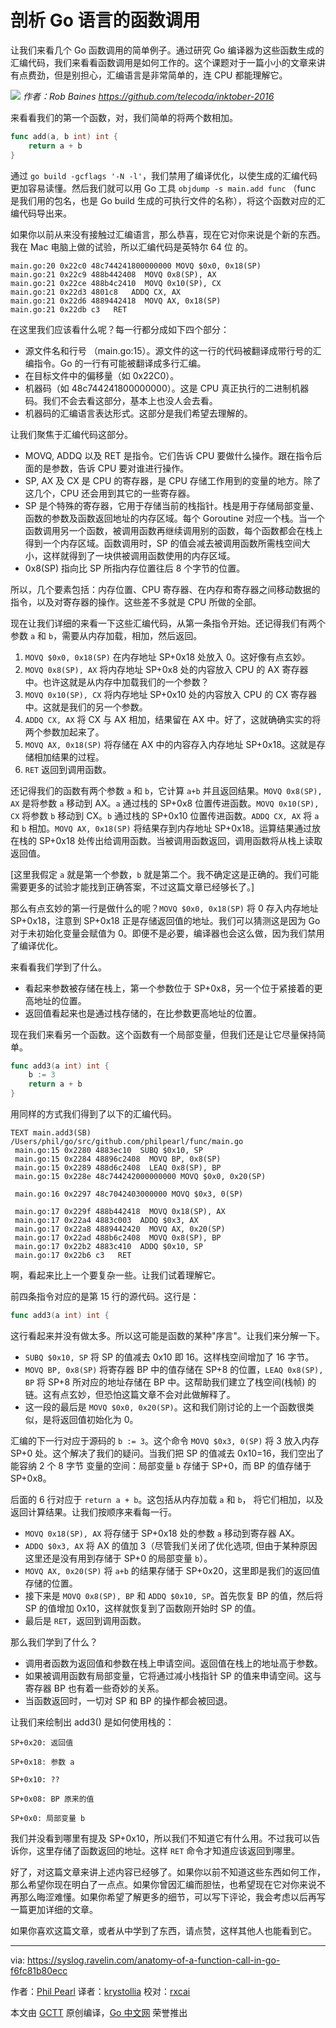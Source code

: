 # 剖析 Go 语言的函数调用

让我们来看几个 Go 函数调用的简单例子。通过研究 Go 编译器为这些函数生成的汇编代码，我们来看看函数调用是如何工作的。这个课题对于一篇小小的文章来讲有点费劲，但是别担心，汇编语言是非常简单的，连 CPU 都能理解它。

![](https://raw.githubusercontent.com/studygolang/gctt-images/master/anatomy-of-a-function/1_CKK4XrLm3ylzsQzNbOaroQ.png)
*作者：Rob Baines https://github.com/telecoda/inktober-2016*

来看看我们的第一个函数，对，我们简单的将两个数相加。

```go
func add(a, b int) int {
	return a + b
}
```

通过 `go build -gcflags '-N -l'`，我们禁用了编译优化，以使生成的汇编代码更加容易读懂。然后我们就可以用 Go 工具 `objdump -s main.add func` （func 是我们用的包名，也是 Go build 生成的可执行文件的名称），将这个函数对应的汇编代码导出来。

如果你以前从来没有接触过汇编语言，那么恭喜，现在它对你来说是个新的东西。我在 Mac 电脑上做的试验，所以汇编代码是英特尔 64 位 的。

```
main.go:20 0x22c0 48c744241800000000 MOVQ $0x0, 0x18(SP)
main.go:21 0x22c9 488b442408  MOVQ 0x8(SP), AX
main.go:21 0x22ce 488b4c2410  MOVQ 0x10(SP), CX
main.go:21 0x22d3 4801c8   ADDQ CX, AX
main.go:21 0x22d6 4889442418  MOVQ AX, 0x18(SP)
main.go:21 0x22db c3   RET
```

在这里我们应该看什么呢？每一行都分成如下四个部分：

- 源文件名和行号 （main.go:15）。源文件的这一行的代码被翻译成带行号的汇编指令。Go 的一行有可能被翻译成多行汇编。
- 在目标文件中的偏移量（如 0x22C0）。
- 机器码（如 48c744241800000000）。这是 CPU 真正执行的二进制机器码。我们不会去看这部分，基本上也没人会去看。
- 机器码的汇编语言表达形式。这部分是我们希望去理解的。

让我们聚焦于汇编代码这部分。

- MOVQ, ADDQ 以及 RET 是指令。它们告诉 CPU 要做什么操作。跟在指令后面的是参数，告诉 CPU 要对谁进行操作。
- SP, AX 及 CX 是 CPU 的寄存器，是 CPU 存储工作用到的变量的地方。除了这几个，CPU 还会用到其它的一些寄存器。
- SP 是个特殊的寄存器，它用于存储当前的栈指针。栈是用于存储局部变量、函数的参数及函数返回地址的内存区域。每个 Goroutine 对应一个栈。当一个函数调用另一个函数，被调用函数再继续调用别的函数，每个函数都会在栈上得到一个内存区域。函数调用时，SP 的值会减去被调用函数所需栈空间大小，这样就得到了一块供被调用函数使用的内存区域。
- 0x8(SP) 指向比 SP 所指内存位置往后 8 个字节的位置。

所以，几个要素包括：内存位置、CPU 寄存器、在内存和寄存器之间移动数据的指令，以及对寄存器的操作。这些差不多就是 CPU 所做的全部。

现在让我们详细的来看一下这些汇编代码，从第一条指令开始。还记得我们有两个参数 `a` 和 `b`，需要从内存加载，相加，然后返回。

1. `MOVQ $0x0, 0x18(SP)` 在内存地址 SP+0x18 处放入 0。这好像有点玄妙。
2. `MOVQ 0x8(SP), AX` 将内存地址 SP+0x8 处的内容放入 CPU 的 AX 寄存器中。也许这就是从内存中加载我们的一个参数？
3. `MOVQ 0x10(SP), CX` 将内存地址 SP+0x10 处的内容放入 CPU 的 CX 寄存器中。这就是我们的另一个参数。
4. `ADDQ CX, AX` 将 CX 与 AX 相加，结果留在 AX 中。好了，这就确确实实的将两个参数加起来了。
5. `MOVQ AX, 0x18(SP)` 将存储在 AX 中的内容存入内存地址 SP+0x18。这就是存储相加结果的过程。
6. `RET` 返回到调用函数。

还记得我们的函数有两个参数 `a` 和 `b`，它计算 `a+b` 并且返回结果。`MOVQ 0x8(SP), AX` 是将参数 `a` 移动到 AX。`a` 通过栈的 SP+0x8 位置传进函数。`MOVQ 0x10(SP), CX` 将参数 `b` 移动到 CX。`b` 通过栈的 SP+0x10 位置传进函数。`ADDQ CX, AX` 将 `a` 和 `b` 相加。`MOVQ AX, 0x18(SP)` 将结果存到内存地址 SP+0x18。运算结果通过放在栈的 SP+0x18 处传出给调用函数。当被调用函数返回，调用函数将从栈上读取返回值。

[这里我假定 `a` 就是第一个参数，`b` 就是第二个。我不确定这是正确的。我们可能需要更多的试验才能找到正确答案，不过这篇文章已经够长了。]

那么有点玄妙的第一行是做什么的呢？`MOVQ $0x0, 0x18(SP)` 将 0 存入内存地址 SP+0x18，注意到 SP+0x18 正是存储返回值的地址。我们可以猜测这是因为 Go 对于未初始化变量会赋值为 0。即便不是必要，编译器也会这么做，因为我们禁用了编译优化。

来看看我们学到了什么。

- 看起来参数被存储在栈上，第一个参数位于 SP+0x8，另一个位于紧接着的更高地址的位置。
- 返回值看起来也是通过栈存储的，在比参数更高地址的位置。

现在我们来看另一个函数。这个函数有一个局部变量，但我们还是让它尽量保持简单。

```go
func add3(a int) int {
	b := 3
	return a + b
}
```

用同样的方式我们得到了以下的汇编代码。

```
TEXT main.add3(SB) /Users/phil/go/src/github.com/philpearl/func/main.go
 main.go:15 0x2280 4883ec10  SUBQ $0x10, SP
 main.go:15 0x2284 48896c2408  MOVQ BP, 0x8(SP)
 main.go:15 0x2289 488d6c2408  LEAQ 0x8(SP), BP
 main.go:15 0x228e 48c744242000000000 MOVQ $0x0, 0x20(SP)

 main.go:16 0x2297 48c7042403000000 MOVQ $0x3, 0(SP)

 main.go:17 0x229f 488b442418  MOVQ 0x18(SP), AX
 main.go:17 0x22a4 4883c003  ADDQ $0x3, AX
 main.go:17 0x22a8 4889442420  MOVQ AX, 0x20(SP)
 main.go:17 0x22ad 488b6c2408  MOVQ 0x8(SP), BP
 main.go:17 0x22b2 4883c410  ADDQ $0x10, SP
 main.go:17 0x22b6 c3   RET
```

啊，看起来比上一个要复杂一些。让我们试着理解它。

前四条指令对应的是第 15 行的源代码。这行是：

```go
func add3(a int) int {
```

这行看起来并没有做太多。所以这可能是函数的某种"序言"。让我们来分解一下。

- `SUBQ $0x10, SP` 将 SP 的值减去 0x10 即 16。这样栈空间增加了 16 字节。
- `MOVQ BP, 0x8(SP)` 将寄存器 BP 中的值存储在 SP+8 的位置，`LEAQ 0x8(SP), BP` 将 SP+8 所对应的地址存储在 BP 中。这帮助我们建立了栈空间(栈帧) 的链。这有点玄妙，但恐怕这篇文章不会对此做解释了。
- 这一段的最后是 `MOVQ $0x0, 0x20(SP)`。这和我们刚讨论的上一个函数很类似，是将返回值初始化为 0。

汇编的下一行对应于源码的 `b := 3`。这个命令 `MOVQ $0x3, 0(SP)` 将 3 放入内存 SP+0 处。这个解决了我们的疑问。当我们把 SP 的值减去 0x10=16，我们空出了能容纳 2 个 8 字节 变量的空间：局部变量 `b` 存储于 SP+0，而 BP 的值存储于 SP+0x8。

后面的 6 行对应于 `return a + b`。这包括从内存加载 `a` 和 `b`， 将它们相加，以及返回计算结果。让我们按顺序来看每一行。

- `MOVQ 0x18(SP), AX` 将存储于 SP+0x18 处的参数 `a` 移动到寄存器 AX。
- `ADDQ $0x3, AX` 将 AX 的值加 3（尽管我们关闭了优化选项, 但由于某种原因这里还是没有用到存储于 SP+0 的局部变量 `b`）。
- `MOVQ AX, 0x20(SP)` 将 `a+b` 的结果存储于 SP+0x20，这里即是我们的返回值存储的位置。
- 接下来是  `MOVQ 0x8(SP), BP` 和 `ADDQ $0x10, SP`。首先恢复 BP 的值，然后将 SP 的值增加 0x10，这样就恢复到了函数刚开始时 SP 的值。
- 最后是 `RET`，返回到调用函数。

那么我们学到了什么？

- 调用者函数为返回值和参数在栈上申请空间。返回值在栈上的地址高于参数。
- 如果被调用函数有局部变量，它将通过减小栈指针 SP 的值来申请空间。这与寄存器 BP 也有着一些奇妙的关系。
- 当函数返回时，一切对 SP 和 BP 的操作都会被回退。

让我们来绘制出 add3() 是如何使用栈的：

```
SP+0x20: 返回值

SP+0x18: 参数 a

SP+0x10: ??

SP+0x08: BP 原来的值

SP+0x0: 局部变量 b
```

我们并没看到哪里有提及 SP+0x10，所以我们不知道它有什么用。不过我可以告诉你，这里存储了函数返回的地址。这样 `RET` 命令才知道应该返回到哪里。

好了，对这篇文章来讲上述内容已经够了。如果你以前不知道这些东西如何工作，那么希望你现在明白了一点点。如果你曾因汇编而胆怯，也希望现在它对你来说不再那么晦涩难懂。如果你希望了解更多的细节，可以写下评论，我会考虑以后再写一篇更加详细的文章。

如果你喜欢这篇文章，或者从中学到了东西，请点赞，这样其他人也能看到它。

---

via: https://syslog.ravelin.com/anatomy-of-a-function-call-in-go-f6fc81b80ecc

作者：[Phil Pearl](https://syslog.ravelin.com/@philpearl)
译者：[krystollia](https://github.com/krystollia)
校对：[rxcai](https://github.com/rxcai)

本文由 [GCTT](https://github.com/studygolang/GCTT) 原创编译，[Go 中文网](https://studygolang.com/) 荣誉推出
